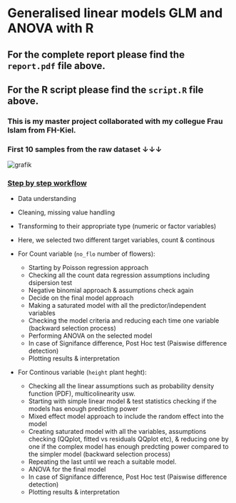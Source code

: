 # Generalised linear models GLM and ANOVA with R
## For the complete report please find the `report.pdf` file above.
## For the R script please find the `script.R` file above.
### This is my master project collaborated with my collegue Frau Islam from FH-Kiel.
### First 10 samples from the raw dataset &#8595;&#8595;&#8595;
![grafik](https://user-images.githubusercontent.com/61450446/129140139-0ce0ce1a-887a-45ed-bd20-4416a04562d2.png)

### <ins>Step by step workflow</ins>
* Data understanding
* Cleaning, missing value handling
* Transforming to their appropriate type (numeric or factor variables)
* Here, we selected two different target variables, count & continous
* For Count variable (`no_flo` number of flowers):
    * Starting by Poisson regression approach
    * Checking all the count data regression assumptions including dsipersion test
    * Negative binomial approach & assumptions check again
    * Decide on the final model approach
    * Making a saturated model with all the predictor/independent variables
    * Checking the model criteria and reducing each time one variable (backward selection process)
    * Performing ANOVA on the selected model
    * In case of Signifance difference, Post Hoc test (Paiswise difference detection)
    * Plotting results & interpretation


* For Continous variable (`height` plant heght):
     * Checking all the linear assumptions such as probability density function (PDF), multicolinearity usw.
     * Starting with simple linear model & test statistics checking if the models has enough predicting power
     * Mixed effect model approach to include the random effect into the model
     * Creating saturated model with all the variables, assumptions checking (QQplot, fitted vs residuals QQplot etc), & reducing one by one if the complex model has enough predcting power compared to the simpler model (backward selection process)
     * Repeating the last until we reach a suitable model.
     * ANOVA for the final model
     * In case of Signifance difference, Post Hoc test (Paiswise difference detection)
     * Plotting results & interpretation




